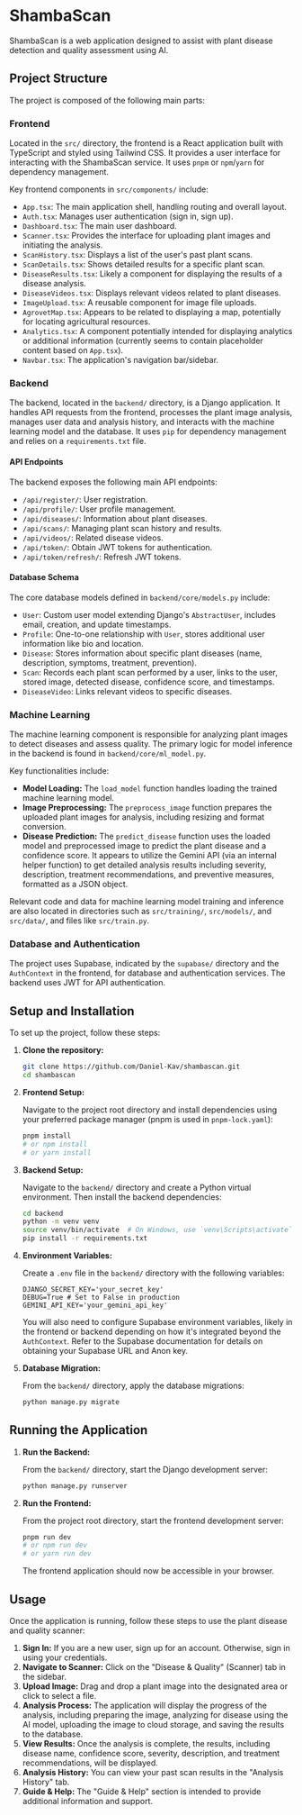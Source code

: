 # ShambaScan

ShambaScan is a web application designed to assist with plant disease detection and quality assessment using AI.

## Project Structure

The project is composed of the following main parts:

### Frontend

Located in the `src/` directory, the frontend is a React application built with TypeScript and styled using Tailwind CSS. It provides a user interface for interacting with the ShambaScan service. It uses `pnpm` or `npm`/`yarn` for dependency management.

Key frontend components in `src/components/` include:

*   `App.tsx`: The main application shell, handling routing and overall layout.
*   `Auth.tsx`: Manages user authentication (sign in, sign up).
*   `Dashboard.tsx`: The main user dashboard.
*   `Scanner.tsx`: Provides the interface for uploading plant images and initiating the analysis.
*   `ScanHistory.tsx`: Displays a list of the user's past plant scans.
*   `ScanDetails.tsx`: Shows detailed results for a specific plant scan.
*   `DiseaseResults.tsx`: Likely a component for displaying the results of a disease analysis.
*   `DiseaseVideos.tsx`: Displays relevant videos related to plant diseases.
*   `ImageUpload.tsx`: A reusable component for image file uploads.
*   `AgrovetMap.tsx`: Appears to be related to displaying a map, potentially for locating agricultural resources.
*   `Analytics.tsx`: A component potentially intended for displaying analytics or additional information (currently seems to contain placeholder content based on `App.tsx`).
*   `Navbar.tsx`: The application's navigation bar/sidebar.

### Backend

The backend, located in the `backend/` directory, is a Django application. It handles API requests from the frontend, processes the plant image analysis, manages user data and analysis history, and interacts with the machine learning model and the database. It uses `pip` for dependency management and relies on a `requirements.txt` file.

#### API Endpoints

The backend exposes the following main API endpoints:

*   `/api/register/`: User registration.
*   `/api/profile/`: User profile management.
*   `/api/diseases/`: Information about plant diseases.
*   `/api/scans/`: Managing plant scan history and results.
*   `/api/videos/`: Related disease videos.
*   `/api/token/`: Obtain JWT tokens for authentication.
*   `/api/token/refresh/`: Refresh JWT tokens.

#### Database Schema

The core database models defined in `backend/core/models.py` include:

*   `User`: Custom user model extending Django's `AbstractUser`, includes email, creation, and update timestamps.
*   `Profile`: One-to-one relationship with `User`, stores additional user information like bio and location.
*   `Disease`: Stores information about specific plant diseases (name, description, symptoms, treatment, prevention).
*   `Scan`: Records each plant scan performed by a user, links to the user, stored image, detected disease, confidence score, and timestamps.
*   `DiseaseVideo`: Links relevant videos to specific diseases.

### Machine Learning

The machine learning component is responsible for analyzing plant images to detect diseases and assess quality. The primary logic for model inference in the backend is found in `backend/core/ml_model.py`.

Key functionalities include:

*   **Model Loading:** The `load_model` function handles loading the trained machine learning model.
*   **Image Preprocessing:** The `preprocess_image` function prepares the uploaded plant images for analysis, including resizing and format conversion.
*   **Disease Prediction:** The `predict_disease` function uses the loaded model and preprocessed image to predict the plant disease and a confidence score. It appears to utilize the Gemini API (via an internal helper function) to get detailed analysis results including severity, description, treatment recommendations, and preventive measures, formatted as a JSON object.

Relevant code and data for machine learning model training and inference are also located in directories such as `src/training/`, `src/models/`, and `src/data/`, and files like `src/train.py`.

### Database and Authentication

The project uses Supabase, indicated by the `supabase/` directory and the `AuthContext` in the frontend, for database and authentication services. The backend uses JWT for API authentication.

## Setup and Installation

To set up the project, follow these steps:

1.  **Clone the repository:**

    ```bash
    git clone https://github.com/Daniel-Kav/shambascan.git
    cd shambascan
    ```

2.  **Frontend Setup:**

    Navigate to the project root directory and install dependencies using your preferred package manager (pnpm is used in `pnpm-lock.yaml`):

    ```bash
    pnpm install
    # or npm install
    # or yarn install
    ```

3.  **Backend Setup:**

    Navigate to the `backend/` directory and create a Python virtual environment. Then install the backend dependencies:

    ```bash
    cd backend
    python -m venv venv
    source venv/bin/activate  # On Windows, use `venv\Scripts\activate`
    pip install -r requirements.txt
    ```

4.  **Environment Variables:**

    Create a `.env` file in the `backend/` directory with the following variables:

    ```dotenv
    DJANGO_SECRET_KEY='your_secret_key'
    DEBUG=True # Set to False in production
    GEMINI_API_KEY='your_gemini_api_key'
    ```

    You will also need to configure Supabase environment variables, likely in the frontend or backend depending on how it's integrated beyond the `AuthContext`. Refer to the Supabase documentation for details on obtaining your Supabase URL and Anon key.

5.  **Database Migration:**

    From the `backend/` directory, apply the database migrations:

    ```bash
    python manage.py migrate
    ```

## Running the Application

1.  **Run the Backend:**

    From the `backend/` directory, start the Django development server:

    ```bash
    python manage.py runserver
    ```

2.  **Run the Frontend:**

    From the project root directory, start the frontend development server:

    ```bash
    pnpm run dev
    # or npm run dev
    # or yarn run dev
    ```

    The frontend application should now be accessible in your browser.

## Usage

Once the application is running, follow these steps to use the plant disease and quality scanner:

1.  **Sign In:** If you are a new user, sign up for an account. Otherwise, sign in using your credentials.
2.  **Navigate to Scanner:** Click on the "Disease & Quality" (Scanner) tab in the sidebar.
3.  **Upload Image:** Drag and drop a plant image into the designated area or click to select a file.
4.  **Analysis Process:** The application will display the progress of the analysis, including preparing the image, analyzing for disease using the AI model, uploading the image to cloud storage, and saving the results to the database.
5.  **View Results:** Once the analysis is complete, the results, including disease name, confidence score, severity, description, and treatment recommendations, will be displayed.
6.  **Analysis History:** You can view your past scan results in the "Analysis History" tab.
7.  **Guide & Help:** The "Guide & Help" section is intended to provide additional information and support. 